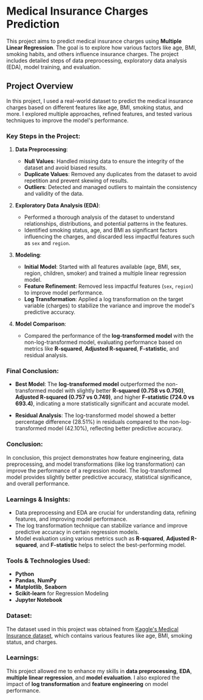 # Medical Insurance Charges Prediction

This project aims to predict medical insurance charges using **Multiple Linear Regression**. The goal is to explore how various factors like age, BMI, smoking habits, and others influence insurance charges. The project includes detailed steps of data preprocessing, exploratory data analysis (EDA), model training, and evaluation.

## Project Overview

In this project, I used a real-world dataset to predict the medical insurance charges based on different features like age, BMI, smoking status, and more. I explored multiple approaches, refined features, and tested various techniques to improve the model's performance.

### Key Steps in the Project:

1. **Data Preprocessing**:
   - **Null Values**: Handled missing data to ensure the integrity of the dataset and avoid biased results.
   - **Duplicate Values**: Removed any duplicates from the dataset to avoid repetition and prevent skewing of results.
   - **Outliers**: Detected and managed outliers to maintain the consistency and validity of the data.

2. **Exploratory Data Analysis (EDA)**:
   - Performed a thorough analysis of the dataset to understand relationships, distributions, and potential patterns in the features.
   - Identified smoking status, age, and BMI as significant factors influencing the charges, and discarded less impactful features such as `sex` and `region`.

3. **Modeling**:
   - **Initial Model**: Started with all features available (age, BMI, sex, region, children, smoker) and trained a multiple linear regression model.
   - **Feature Refinement**: Removed less impactful features (`sex`, `region`) to improve model performance.
   - **Log Transformation**: Applied a log transformation on the target variable (charges) to stabilize the variance and improve the model's predictive accuracy.

4. **Model Comparison**:
   - Compared the performance of the **log-transformed model** with the non-log-transformed model, evaluating performance based on metrics like **R-squared**, **Adjusted R-squared**, **F-statistic**, and residual analysis.

### Final Conclusion:

- **Best Model**: The **log-transformed model** outperformed the non-transformed model with slightly better **R-squared (0.758 vs 0.750)**, **Adjusted R-squared (0.757 vs 0.749)**, and higher **F-statistic (724.0 vs 693.4)**, indicating a more statistically significant and accurate model.
  
- **Residual Analysis**: The log-transformed model showed a better percentage difference (28.51%) in residuals compared to the non-log-transformed model (42.10%), reflecting better predictive accuracy.

### Conclusion:

In conclusion, this project demonstrates how feature engineering, data preprocessing, and model transformations (like log transformation) can improve the performance of a regression model. The log-transformed model provides slightly better predictive accuracy, statistical significance, and overall performance. 

### Learnings & Insights:
- Data preprocessing and EDA are crucial for understanding data, refining features, and improving model performance.
- The log transformation technique can stabilize variance and improve predictive accuracy in certain regression models.
- Model evaluation using various metrics such as **R-squared**, **Adjusted R-squared**, and **F-statistic** helps to select the best-performing model.

### Tools & Technologies Used:
- **Python**
- **Pandas**, **NumPy**
- **Matplotlib**, **Seaborn**
- **Scikit-learn** for Regression Modeling
- **Jupyter Notebook**

### Dataset:
The dataset used in this project was obtained from [Kaggle's Medical Insurance dataset](https://www.kaggle.com/datasets), which contains various features like age, BMI, smoking status, and charges.

### Learnings:
This project allowed me to enhance my skills in **data preprocessing**, **EDA**, **multiple linear regression**, and **model evaluation**. I also explored the impact of **log transformation** and **feature engineering** on model performance.

